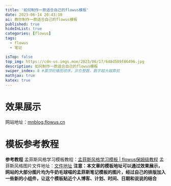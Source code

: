 ```yaml
---
title: '如何制作一款适合自己的flowus模板'
date: 2023-06-14 20:43:10
ai: 教你制作一款适合自己的flowus模板
published: true
hideInList: true
categories: [flowus]
tags:
  - flowus
  - 笔记

isTop: false
top_img: https://cdn-us.imgs.moe/2023/06/17/648d589f86496.jpg
description: 如何制作一款适合自己的flowus模板
swiper_index: 8 #置顶轮播图顺序，非负整数，数字越大越靠前
mathjax: true
katex: true
---
```

# 效果展示
网站地址：[mnblog.flowus.cn](https://mnblog.flowus.cn)
# 模板参考教程
**参考教程**
孟菲斯风格学习模板教程：[孟菲斯风格学习模板 | flowus保姆级教程](https://www.bilibili.com/video/BV1Dg4y1J78A/?spm_id_from=333.999.0.0)
孟菲斯风格图片文件地址：[文件地址](https://flowus.cn/milk/share/b64a34cc-6c20-4d66-89f2-f37dd57ac140)
**注意：本文章的模板地址可以通过效果展示，网站的大部分图片均为牛奶毛球喵的孟菲斯笔记模板的图片，经过自己的排版加入一些新的小组件，让这个模板贴近个人博客、计划、时间、日期和说说的结合**
